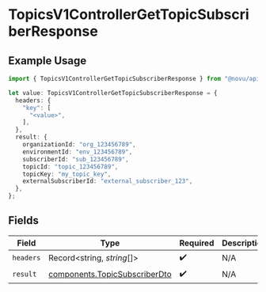 # TopicsV1ControllerGetTopicSubscriberResponse

## Example Usage

```typescript
import { TopicsV1ControllerGetTopicSubscriberResponse } from "@novu/api/models/operations";

let value: TopicsV1ControllerGetTopicSubscriberResponse = {
  headers: {
    "key": [
      "<value>",
    ],
  },
  result: {
    organizationId: "org_123456789",
    environmentId: "env_123456789",
    subscriberId: "sub_123456789",
    topicId: "topic_123456789",
    topicKey: "my_topic_key",
    externalSubscriberId: "external_subscriber_123",
  },
};
```

## Fields

| Field                                                                          | Type                                                                           | Required                                                                       | Description                                                                    |
| ------------------------------------------------------------------------------ | ------------------------------------------------------------------------------ | ------------------------------------------------------------------------------ | ------------------------------------------------------------------------------ |
| `headers`                                                                      | Record<string, *string*[]>                                                     | :heavy_check_mark:                                                             | N/A                                                                            |
| `result`                                                                       | [components.TopicSubscriberDto](../../models/components/topicsubscriberdto.md) | :heavy_check_mark:                                                             | N/A                                                                            |